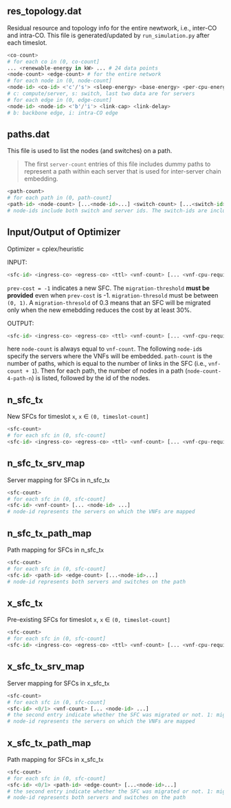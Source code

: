 ## res_topology.dat

Residual resource and topology info for the entire newtwork, i.e., inter-CO and intra-CO. This file is generated/updated by `run_simulation.py` after each timeslot. 

```python
<co-count>
# for each co in (0, co-count]
... <renewable-energy in kW> ... # 24 data points
<node-count> <edge-count> # for the entire network
# for each node in (0, node-count]
<node-id> <co-id> <'c'/'s'> <sleep-energy> <base-energy> <per-cpu-energy> <cpu-count> 
# c: compute/server, s: switch, last two data are for servers
# for each edge in (0, edge-count]
<node-id> <node-id> <'b'/'i'> <link-cap> <link-delay> 
# b: backbone edge, i: intra-CO edge
```

## paths.dat

This file is used to list the nodes (and switches) on a path. 

> The first `server-count` entries of this file includes dummy paths to represent a path within each server that is used for inter-server chain embedding.

```python
<path-count>
# for each path in (0, path-count]
<path-id> <node-count> [...<node-id>...] <switch-count> [...<switch-id>...]
# node-ids include both switch and server ids. The switch-ids are included again to simplify data processing.
```

## Input/Output of Optimizer

Optimizer = cplex/heuristic

INPUT:
````python
<sfc-id> <ingress-co> <egress-co> <ttl> <vnf-count> [... <vnf-cpu-requirement> ...] <bandwidth> <max-delay> <prev-cost> <migration-threshold>
````

`prev-cost = -1` indicates a new SFC. The `migration-threshold` **must be provided** even when `prev-cost` is -1.
`migration-thresold` must be between `(0, 1)`. A `migration-thresold` of 0.3 means that an SFC will be migrated only when the new emebdding reduces the cost by at least 30%.

OUTPUT:
````python
<sfc-id> <ingress-co> <egress-co> <ttl> <vnf-count> [... <vnf-cpu-requirement> ...] <bandwidth> <max-delay> <cost> <node-count> [...<node-id>...] <path-count> [...<node-count-4-path-1> [...<node-id>...]...]
````
here `node-count` is always equal to `vnf-count`. The following `node-id`s specify the servers where the VNFs will be embedded. `path-count` is the number of paths, which is equal to the number of links in the SFC (i.e., `vnf-count + 1`). Then for each path, the number of nodes in a path (`node-count-4-path-n`) is listed, followed by the id of the nodes. 

## n_sfc_t`x`

New SFCs for timeslot `x`, `x` $\in$ `(0, timeslot-count]`

```python
<sfc-count>
# for each sfc in (0, sfc-count]
<sfc-id> <ingress-co> <egress-co> <ttl> <vnf-count> [... <vnf-cpu-requirement> ...] <bandwidth> <max-delay>
```

## n_sfc_t`x`_srv_map

Server mapping for SFCs in n_sfc_t`x`

```python
<sfc-count>
# for each sfc in (0, sfc-count]
<sfc-id> <vnf-count> [... <node-id> ...] 
# node-id represents the servers on which the VNFs are mapped
```

## n_sfc_t`x`_path_map

Path mapping for SFCs in n_sfc_t`x`

```python
<sfc-count>
# for each sfc in (0, sfc-count]
<sfc-id> <path-id> <edge-count> [...<node-id>...]
# node-id represents both servers and switches on the path
```

## x_sfc_t`x`

Pre-existing SFCs for timeslot `x`, `x` $\in$ `(0, timeslot-count]`

```python
<sfc-count>
# for each sfc in (0, sfc-count]
<sfc-id> <ingress-co> <egress-co> <ttl> <vnf-count> [... <vnf-cpu-requirement> ...] <bandwidth> <max-delay>
```

## x_sfc_t`x`_srv_map

Server mapping for SFCs in x_sfc_t`x`

```python
<sfc-count>
# for each sfc in (0, sfc-count]
<sfc-id> <0/1> <vnf-count> [... <node-id> ...] 
# the second entry indicate whether the SFC was migrated or not. 1: migrated, 0: not migrated
# node-id represents the servers on which the VNFs are mapped
```

## x_sfc_t`x`_path_map

Path mapping for SFCs in x_sfc_t`x`

```python
<sfc-count>
# for each sfc in (0, sfc-count]
<sfc-id> <0/1> <path-id> <edge-count> [...<node-id>...]
# the second entry indicate whether the SFC was migrated or not. 1: migrated, 0: not migrated
# node-id represents both servers and switches on the path
```
